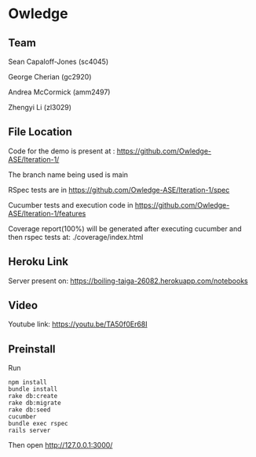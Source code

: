 # Owledge

## Team
Sean Capaloff-Jones (sc4045)

George Cherian (gc2920)

Andrea McCormick (amm2497)

Zhengyi Li (zl3029)

## File Location

Code for the demo is present at : https://github.com/Owledge-ASE/Iteration-1/

The branch name being used is main

RSpec tests are in https://github.com/Owledge-ASE/Iteration-1/spec

Cucumber tests and execution code in https://github.com/Owledge-ASE/Iteration-1/features

Coverage report(100%) will be generated after executing cucumber and then rspec tests at: ./coverage/index.html


## Heroku Link

Server present on: https://boiling-taiga-26082.herokuapp.com/notebooks

## Video

Youtube link:  https://youtu.be/TA50f0Er68I

## Preinstall

Run
```
npm install
bundle install 
rake db:create 
rake db:migrate
rake db:seed
cucumber
bundle exec rspec
rails server

```
Then open http://127.0.0.1:3000/
